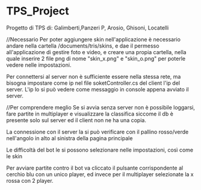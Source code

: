 # TPS_Project
Progetto di TPS di: Galimberti,Panzeri P, Arosio, Ghisoni, Locatelli

//Necessario
Per poter aggiungere skin nell'applicazione è necessario andare nella cartella /documents/tris/skins,  e dae il permesso all'applicazione di gestire foto e video, e creare una propia cartella, nella quale inserire 2 file png di nome "skin_x.png" e "skin_o.png" per poterle vedere nelle impostazioni. 

Per connettersi al server non è sufficiente essere nella stessa rete, ma bisogna impostare come ip nel file soketController.cs del client l'ip del server.
L'ip lo si può vedere come messaggio in console appena avviato il server.

//Per comprendere meglio
Se si avvia senza server non è possibile loggarsi, fare partite in multiplayer e visualizzare la classifica siccome il db è presente solo sul server ed il client non ne ha una copia.

La connessione con il server la si può verificare con il pallino rosso/verde nell'angolo in alto al sinistra della pagina principale 

Le difficoltà del bot le si possono selezionare nelle impostazioni, così come le skin

Per avviare partite contro il bot va cliccato il pulsante corrispondente al cerchio blu con un unico player, ed invece per il multiplayer selezionate la x rossa con 2 player.
